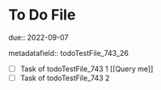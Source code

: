 # To Do File

due:: 2022-09-07

metadatafield:: todoTestFile_743\_26

- [ ] Task of todoTestFile_743 1 [[Query me]]
- [ ] Task of todoTestFile_743 2
